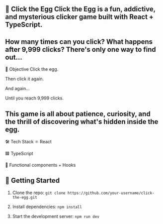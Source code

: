🐣 Click the Egg
Click the Egg is a fun, addictive, and mysterious clicker game built with React + TypeScript.
---
How many times can you click?
What happens after 9,999 clicks?
There's only one way to find out…
---
🎯 Objective
Click the egg.

Then click it again.

And again…

Until you reach 9,999 clicks.

This game is all about patience, curiosity, and the thrill of discovering what's hidden inside the egg.
---
🛠️ Tech Stack
⚛️ React

🟦 TypeScript

🧠 Functional components + Hooks

🚀 Getting Started
---
1. Clone the repo:
`git clone https://github.com/your-username/click-the-egg.git`

2. Install dependencies:
`npm install`

3. Start the development server:
`npm run dev`